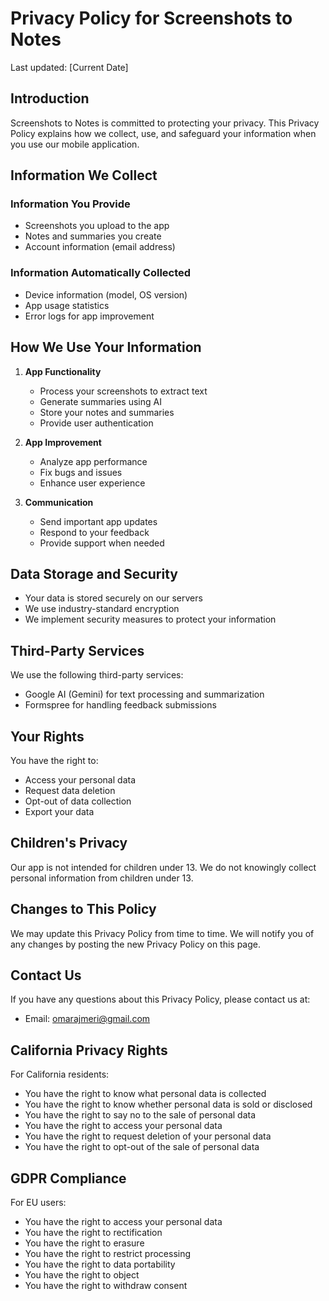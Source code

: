 # Privacy Policy for Screenshots to Notes

Last updated: [Current Date]

## Introduction

Screenshots to Notes is committed to protecting your privacy. This Privacy Policy explains how we collect, use, and safeguard your information when you use our mobile application.

## Information We Collect

### Information You Provide
- Screenshots you upload to the app
- Notes and summaries you create
- Account information (email address)

### Information Automatically Collected
- Device information (model, OS version)
- App usage statistics
- Error logs for app improvement

## How We Use Your Information

1. **App Functionality**
   - Process your screenshots to extract text
   - Generate summaries using AI
   - Store your notes and summaries
   - Provide user authentication

2. **App Improvement**
   - Analyze app performance
   - Fix bugs and issues
   - Enhance user experience

3. **Communication**
   - Send important app updates
   - Respond to your feedback
   - Provide support when needed

## Data Storage and Security

- Your data is stored securely on our servers
- We use industry-standard encryption
- We implement security measures to protect your information

## Third-Party Services

We use the following third-party services:
- Google AI (Gemini) for text processing and summarization
- Formspree for handling feedback submissions

## Your Rights

You have the right to:
- Access your personal data
- Request data deletion
- Opt-out of data collection
- Export your data

## Children's Privacy

Our app is not intended for children under 13. We do not knowingly collect personal information from children under 13.

## Changes to This Policy

We may update this Privacy Policy from time to time. We will notify you of any changes by posting the new Privacy Policy on this page.

## Contact Us

If you have any questions about this Privacy Policy, please contact us at:
- Email: omarajmeri@gmail.com

## California Privacy Rights

For California residents:
- You have the right to know what personal data is collected
- You have the right to know whether personal data is sold or disclosed
- You have the right to say no to the sale of personal data
- You have the right to access your personal data
- You have the right to request deletion of your personal data
- You have the right to opt-out of the sale of personal data

## GDPR Compliance

For EU users:
- You have the right to access your personal data
- You have the right to rectification
- You have the right to erasure
- You have the right to restrict processing
- You have the right to data portability
- You have the right to object
- You have the right to withdraw consent 
